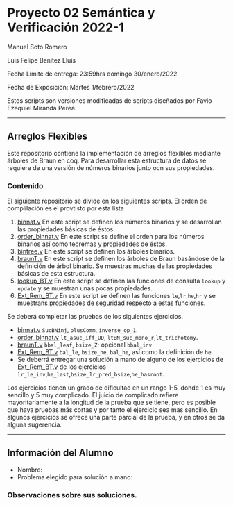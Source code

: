 # Proyecto 02 Semántica y Verificación 2022-1
Manuel Soto Romero

Luis Felipe Benítez Lluis

Fecha Límite de entrega: 23:59hrs domingo 30/enero/2022

Fecha de Exposición: Martes 1/febrero/2022 

Estos scripts son versiones modificadas de scripts diseñados por Favio Ezequiel Miranda Perea.

---
## Arreglos Flexibles
Este repositorio contiene la implementación de arreglos flexibles mediante árboles de Braun en coq. Para desarrollar esta estructura de datos se requiere de una versión de números binarios junto ocn sus propiedades. 

### Contenido
El siguiente repositorio se divide en los siguientes scripts. El orden de complilación es el provtisto por esta lísta


1. [binnat.v](binnat.v) En este script se definen los números binarios
	 y se desarrollan las propiedades básicas de éstos.
2. [order_binnat.v](order_binnat.v) En este script se define el orden para los números binarios así como teoremas y propiedades de éstos. 
3. [bintree.v](bintree.v) En este script se definen los árboles binarios.
4. [braunT.v](braunT.v) En este script se definen los árboles de Braun basándose de la definición de árbol binario. Se muestras muchas de las propiedades básicas de esta estructura.
5. [lookup_BT.v](lookup_BT.v) En este script se definen las funciones de consulta `lookup` y `update` y se muestran unas pocas propiedades.
6. [Ext_Rem_BT.v](Ext_Rem_BT.v) En este script se definen las funciones `le`,`lr`,`he`,`hr` y se muestrans propiedades de seguridad respecto a estas funciones. 

Se deberá completar las pruebas de los siguientes ejercicios. 


*   [binnat.v](binnat.v) `SucBNinj`, `plusComm`, `inverse_op_1`.
*   [order_binnat.v](order_binnat.v) `lt_asuc_iff_UD`, `ltBN_suc_mono_r`,`lt_trichotomy`.
*   [braunT.v](braunT.v) `bbal_leaf`, `bsize_Z`; opcional `bbal_inv`
* [Ext_Rem_BT.v](Ext_Rem_BT.v) `bal_le`, `bsize_he`, `bal_he`, así como la definición de `he`.
* Se deberrá entregar una solución a mano de alguno de los ejercicios de
[Ext_Rem_BT.v](Ext_Rem_BT.v) de los ejercicios `lr_le_inv`,`he_last`,`bsize_lr_pred_bsize`,`he_hasroot`.

Los ejercicios tienen un grado de dificultad en un rango 1-5, donde 1 es muy sencillo y 5 muy complicado. El juicio de complicado refiere mayoritariamente a la longitud de la prueba que se tiene, pero es posible que haya pruebas más cortas y por tanto el ejercicio sea
mas sencillo. En algunos ejercicios se ofrece una parte parcial de la prueba, y en otros se da alguna sugerencia.

---
## Información del Alumno

* Nombre: 
* Problema elegido para solución a mano:

### Observaciones sobre sus soluciones.

